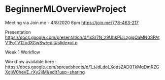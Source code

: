 # BeginnerMLOverviewProject

Meeting via Join.me - 4/8/2020 6pm
https://join.me/778-463-217

Presentation
https://docs.google.com/presentation/d/1xSr7N_z9UhkPiJLzgjgQaMN0SPAtV1FoTV12odXGwSw/edit#slide=id.p

Week 1 Workflow 

Workflow available here : 
https://docs.google.com/spreadsheets/d/1_tJdLdoLXodsZAD0TkMqDmRZGXgiW0heVE_rXy2jjMI/edit?usp=sharing
